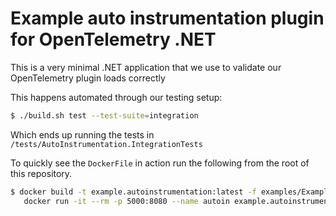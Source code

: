 # Example auto instrumentation plugin for OpenTelemetry .NET

This is a very minimal .NET application that we use to validate our OpenTelemetry plugin loads correctly

This happens automated through our testing setup:

```bash
$ ./build.sh test --test-suite=integration
```

Which ends up running the tests in `/tests/AutoInstrumentation.IntegrationTests`


To quickly see the `DockerFile`  in action run the following from the root of this repository.


```bash
$ docker build -t example.autoinstrumentation:latest -f examples/Example.AutoInstrumentation/Dockerfile --no-cache . && \
   docker run -it --rm -p 5000:8080 --name autoin example.autoinstrumentation:latest
```